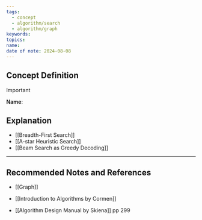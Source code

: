 ```yaml
---
tags:
  - concept
  - algorithm/search
  - algorithm/graph
keywords: 
topics: 
name: 
date of note: 2024-08-08
---
```


## Concept Definition

>[!important]
>**Name**: 



## Explanation

- [[Breadth-First Search]]
- [[A-star Heuristic Search]]
- [[Beam Search as Greedy Decoding]]


-----------
##  Recommended Notes and References

- [[Graph]]


- [[Introduction to Algorithms by Cormen]]
- [[Algorithm Design Manual by Skiena]] pp 299